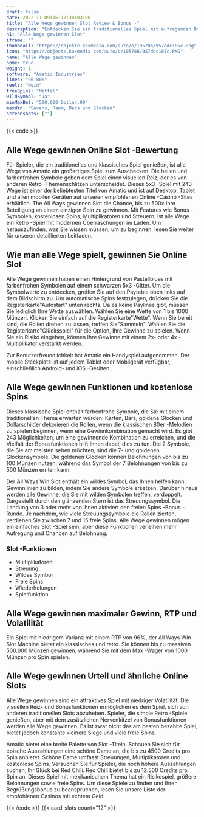 ```yaml
---
draft: false
date: 2022-11-09T16:17:38+03:00
title: "Alle Wege gewinnen Slot Review & Bonus -"
description: "Entdecken Sie ein traditionelles Spiel mit aufregenden Bonusfunktionen in jeder Hinsicht von Amatic gewinnen. Unser praktischer Leitfaden enthält RTP, Funktionen, Gameplay und alles, was Sie wissen müssen!"
h1: "Alle Wege gewinnen Slot"
iframe: ""
thumbnail: "https://objekte.kaxmedia.com/auto/o/105786/957ddc185c.Png"
icon: "https://objects.kaxmedia.com/auto/o/105786/957ddc185c.PNG"
name: "Alle Wege gewinnen"
home: true
weight: 1
software: "Amatic Industries"
lines: "96.00%"
reels: "Nein"
freeSpins: "Mittel"
wildSymbol: "Ja"
minMaxBet: "500.000 Dollar.00"
maxWin: "Sevens, Raum, Bars und Glocken"
screenshots: [""]
---
```


{{< code >}}<h2>Alle Wege gewinnen Online Slot -Bewertung</h2><p>Für Spieler, die ein traditionelles und klassisches Spiel genießen, ist alle Wege von Amatic ein großartiges Spiel zum Auschecken.  Die hellen und farbenfrohen Symbole geben dem Spiel einen visuellen Reiz, der es von anderen Retro -Themenschlitzen unterscheidet. Dieses 5x3 -Spiel mit 243 Wege ist einer der beliebtesten Titel von Amatic und ist auf Desktop, Tablet und allen mobilen Geräten auf unseren empfohlenen Online -Casino -Sites erhältlich. The All Ways gewinnen Slot die Chance, bis zu 500x Ihre Beteiligung an einem einzigen Spin zu gewinnen. Mit Features wie Bonus -Symbolen, kostenlosen Spins, Multiplikatoren und Streuern, ist alle Wege ein Retro -Spiel mit modernen Überraschungen im Laden. Um herauszufinden, was Sie wissen müssen, um zu beginnen, lesen Sie weiter für unseren detaillierten Leitfaden.</p><h2>Wie man alle Wege spielt, gewinnen Sie Online Slot</h2><p>Alle Wege gewinnen haben einen Hintergrund von Pastellblues mit farbenfrohen Symbolen auf einem schwarzen 5x3 -Gitter. Um die Symbolwerte zu entdecken, greifen Sie auf den Paytable oben links auf dem Bildschirm zu. Um automatische Spins festzulegen, drücken Sie die Registerkarte"Autostart" unten rechts. Da es keine Paylines gibt, müssen Sie lediglich Ihre Wette auswählen. Wählen Sie eine Wette von 1 bis 1000 Münzen. Klicken Sie einfach auf die Registerkarte"Wette". Wenn Sie bereit sind, die Rollen drehen zu lassen, treffen Sie"Sammeln". Wählen Sie die Registerkarte"Glücksspiel" für die Option, Ihre Gewinne zu spielen. Wenn Sie ein Risiko eingehen, können Ihre Gewinne mit einem 2x- oder 4x -Multiplikator verstärkt werden.</p><p>Zur Benutzerfreundlichkeit hat Amatic ein Handyspiel aufgenommen. Der mobile Steckplatz ist auf jedem Tablet oder Mobilgerät verfügbar, einschließlich Android- und iOS -Geräten.</p><h2>Alle Wege gewinnen Funktionen und kostenlose Spins</h2><p>Dieses klassische Spiel enthält farbenfrohe Symbole, die Sie mit einem traditionellen Thema erwarten würden. Karten, Bars, goldene Glocken und Dollarschilder dekorieren die Rollen, wenn die klassischen 80er -Melodien zu spielen beginnen, wenn eine Gewinnkombination gemacht wird. Es gibt 243 Möglichkeiten, um eine gewinnende Kombination zu erreichen, und die Vielfalt der Bonusfunktionen hilft Ihnen dabei, dies zu tun. Die 2 Symbole, die Sie am meisten sehen möchten, sind die 7- und goldenen Glockensymbole. Die goldenen Glocken können Belohnungen von bis zu 100 Münzen nutzen, während das Symbol der 7 Belohnungen von bis zu 500 Münzen ernten kann.</p><p>Der All Ways Win Slot enthält ein wildes Symbol, das Ihnen helfen kann, Gewinnlinien zu bilden, indem Sie andere Symbole ersetzen. Darüber hinaus werden alle Gewinne, die Sie mit wilden Symbolen treffen, verdoppelt. Dargestellt durch den glänzenden Stern ist das Streuungssymbol. Die Landung von 3 oder mehr von ihnen aktiviert den freien Spins -Bonus -Runde. Je nachdem, wie viele Streuungssymbole die Rollen zierten, verdienen Sie zwischen 7 und 15 freie Spins. Alle Wege gewinnen mögen ein einfaches Slot -Spiel sein, aber diese Funktionen verleihen mehr Aufregung und Chancen auf Belohnung.</p><h3>
Slot -Funktionen</h3><ul>
<li></span>
Multiplikatoren</li>
<li></span>
Streuung</li>
<li></span>
Wildes Symbol</li>
<li></span>
Freie Spins</li>
<li></span>
Wiederholungen</li>
<li></span>
Spielfunktion</li></ul><h2>Alle Wege gewinnen maximaler Gewinn, RTP und Volatilität</h2><p>Ein Spiel mit niedrigem Varianz mit einem RTP von 96%, der All Ways Win Slot Machine bietet ein klassisches und retro. Sie können bis zu massiven 500.000 Münzen gewinnen, während Sie mit dem Max -Wager von 1000 Münzen pro Spin spielen.</p><h2>Alle Wege gewinnen Urteil und ähnliche Online Slots</h2><p>Alle Wege gewinnen sind ein attraktives Spiel mit niedriger Volatilität. Die visuellen Reiz- und Bonusfunktionen ermöglichen es dem Spiel, sich von anderen traditionellen Slots abzuheben. Spieler, die simple Retro -Spiele genießen, aber mit dem zusätzlichen Nervenkitzel von Bonusfunktionen werden alle Wege gewinnen. Es ist zwar nicht das am besten bezahlte Spiel, bietet jedoch konstante kleinere Siege und viele freie Spins.</p><p>Amatic bietet eine breite Palette von Slot -Titeln. Schauen Sie sich für epische Auszahlungen eine schöne Dame an, die bis zu 4500 Credits pro Spin anbietet. Schöne Dame umfasst Streuungen, Multiplikatoren und kostenlose Spins. Versuchen Sie für Spieler, die noch höhere Auszahlungen suchen, Ihr Glück bei Red Chili. Red Chili bietet bis zu 12.500 Credits pro Spin an. Dieses Spiel mit mexikanischem Thema hat ein Risikospiel, größere Belohnungen sowie freie Spins. Um diese Spiele zu finden und Ihren Begrüßungsbonus zu beanspruchen, lesen Sie unsere Liste der empfohlenen Casinos mit echtem Geld.</p>{{< /code >}}
 {{< card-slots count="12" >}}